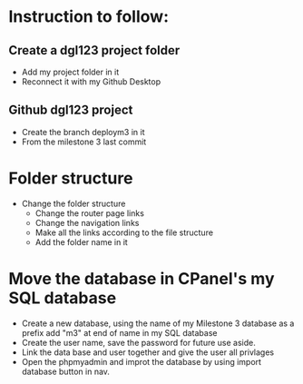 # Instruction to follow:

## Create a dgl123 project folder
- Add my project folder in it
- Reconnect it with my Github Desktop
## Github dgl123 project
- Create the branch deploym3 in it
- From the milestone 3 last commit
# Folder structure
- Change the folder structure
    - Change the router page links
    - Change the navigation links
    - Make all the links according to the file structure
    - Add the folder name in it
# Move the database in CPanel's my SQL database
- Create a new database, using the name of my Milestone 3 database as a prefix add "m3" at end of name in my SQL database
- Create the user name, save the password for future use aside.
- Link the data base and user together and give the user all privlages
- Open the phpmyadmin and improt the database by using import database button in nav.

